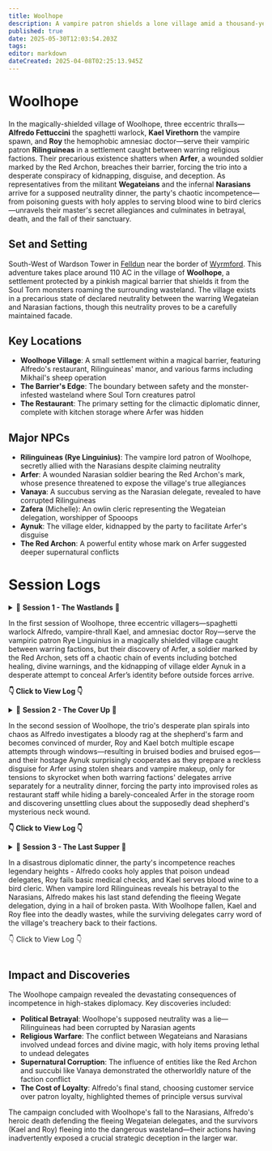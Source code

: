 ```yaml
---
title: Woolhope
description: A vampire patron shields a lone village amid a thousand-year war's no man's land.
published: true
date: 2025-05-30T12:03:54.203Z
tags: 
editor: markdown
dateCreated: 2025-04-08T02:25:13.945Z
---
```


# Woolhope

In the magically-shielded village of Woolhope, three eccentric thralls—**Alfredo Fettuccini** the spaghetti warlock, **Kael Virethorn** the vampire spawn, and **Roy** the hemophobic amnesiac doctor—serve their vampiric patron **Rilinguineas** in a settlement caught between warring religious factions. Their precarious existence shatters when **Arfer**, a wounded soldier marked by the Red Archon, breaches their barrier, forcing the trio into a desperate conspiracy of kidnapping, disguise, and deception. As representatives from the militant **Wegateians** and the infernal **Narasians** arrive for a supposed neutrality dinner, the party's chaotic incompetence—from poisoning guests with holy apples to serving blood wine to bird clerics—unravels their master's secret allegiances and culminates in betrayal, death, and the fall of their sanctuary.

## Set and Setting

South-West of Wardson Tower in [Felldun](/locations/Mardun/Felldun) near the border of [Wyrmford](/locations/Mardun/Wyrmford). This adventure takes place around 110 AC in the village of **Woolhope**, a settlement protected by a pinkish magical barrier that shields it from the Soul Torn monsters roaming the surrounding wasteland. The village exists in a precarious state of declared neutrality between the warring Wegateian and Narasian factions, though this neutrality proves to be a carefully maintained facade.

## Key Locations

- **Woolhope Village**: A small settlement within a magical barrier, featuring Alfredo's restaurant, Rilinguineas' manor, and various farms including Mikhail's sheep operation
- **The Barrier's Edge**: The boundary between safety and the monster-infested wasteland where Soul Torn creatures patrol
- **The Restaurant**: The primary setting for the climactic diplomatic dinner, complete with kitchen storage where Arfer was hidden

## Major NPCs

- **Rilinguineas (Rye Linguinius)**: The vampire lord patron of Woolhope, secretly allied with the Narasians despite claiming neutrality
- **Arfer**: A wounded Narasian soldier bearing the Red Archon's mark, whose presence threatened to expose the village's true allegiances
- **Vanaya**: A succubus serving as the Narasian delegate, revealed to have corrupted Rilinguineas
- **Zafera** (Michelle): An owlin cleric representing the Wegateian delegation, worshipper of Spooops
- **Aynuk**: The village elder, kidnapped by the party to facilitate Arfer's disguise
- **The Red Archon**: A powerful entity whose mark on Arfer suggested deeper supernatural conflicts

# Session Logs

<details>

  <summary>
    📖 <strong>Session 1 - The Wastlands</strong> 📖 

In the first session of Woolhope, three eccentric villagers—spaghetti warlock Alfredo, vampire-thrall Kael, and amnesiac doctor Roy—serve the vampiric patron Rye Linguinius in a magically shielded village caught between warring factions, but their discovery of Arfer, a soldier marked by the Red Archon, sets off a chaotic chain of events including botched healing, divine warnings, and the kidnapping of village elder Aynuk in a desperate attempt to conceal Arfer’s identity before outside forces arrive.
    
**👇 Click to View Log 👇**
  </summary>

### **Session Metadata**  
- **Date**: April 7, 2025 
- **Session Number**: 1 


### **Session Log**  
#### **Entities**  
- **Player Characters (PCs)**:  
  - **Alfredo Fettuccini** (Nick): A spaghetti-based warlock, servant of the vampiric patron Rye Linguinius. Provides culinary services in the village.  
  - **Kael Virethorn** (Matthew): A vampire-esque thrall who manages village efficiency and sustains himself on animal blood.  
  - **Roy** (Cam): A hemophobic amnesiac "village doctor" who secretly sacrifices patients to Rye Linguinius.  
- **NPCs**:  
  - **Rye Linguinius**: The vampiric patron of Woolhope, protector of the village.  
  - **Arfer**: A wounded soldier from beyond the barrier, marked by the "Red Archon."  
  - **Aynuk**: The village elder, a gossipy figure with hidden knowledge.  
- **Factions/Concepts**:  
  - **Woolhope**: A village trapped in a magical barrier amidst a war between the Narascines and Wegatians.  
  - **The Red Archon**: A feared entity from beyond the barrier, implied to rival Rye Linguinius.  
  - **Soul Torn**: Monstrous entities inhabiting the wasteland outside the barrier.  

#### **Relationships & Interactions**  
- The PCs are thralls bound to Rye Linguinius, though Roy’s allegiance is ambiguous due to his amnesia.  
- Tension arises between the party and Aynuk when he discovers Arfer, leading to his kidnapping.  
- Alfredo’s devotion to "Breezy E" (his spaghetti patron) contrasts with Kael’s utilitarian vampirism and Roy’s chaotic neutrality.  

#### **Important Dialogue/Decisions**  
- **Discovery of Arfer**:  
  - *Alfredo*: "We must feed the hungry!" (Feeds Arfer marinara sauce).  
  - *Kael*: "This is how you treat your patients?" (After Roy explodes Arfer’s veins).  
- **Rye Linguinius’ Warning**: "Do not fuck this up. If the Red Archon finds him, we are all in danger."  
- **Kidnapping Aynuk**: The party debates disguising Arfer as Aynuk to hide him from the Red Archon’s representatives.  

#### **Notable Actions**  
- Roy’s necrotic "blood pressure experiment" on Arfer nearly kills him.  
- The party kidnaps Aynuk to silence him, planning to use his identity to hide Arfer.  


### **Session Timeline**  
1. **Introduction to Woolhope** (1/4 session):  
   - The PCs describe their roles in the village and their relationships with Rye Linguinius.  
   - Alfredo reveals his spaghetti-based physiology and devotion to "Breezy E."  

2. **Discovery of Arfer** (1/4 session):  
   - The party finds Arfer wounded near the barrier. Kael tastes his blood; Roy "heals" him violently.  
   - Aynuk warns them of the Red Archon’s mark on Arfer.  

3. **Confrontation with Rye Linguinius** (1/4 session):  
   - Rye orders the party to hide Arfer before representatives of the warring factions arrive.  
   - The party debates solutions, settling on kidnapping Aynuk to use his identity.  

4. **Kidnapping Aynuk** (1/4 session):  
   - The party breaks into Aynuk’s home, knocks him unconscious, and flees with him rolled in a rug.  



### **Character Progress Breakdown**  
#### **Alfredo Fettuccini**  
- **Progress**: Reinforced his role as a devout servant of Breezy E.  
- **Key Actions**: Fed Arfer marinara; advocated for balancing factions by capturing another outsider.  
- **Relationships**: Showed loyalty to Rye Linguinius but clashed with Roy’s methods.  

#### **Kael Virethorn**  
- **Progress**: Struggled with bloodlust but adhered to Rye’s rules.  
- **Key Actions**: Tasted Arfer’s blood; supported hiding Arfer in the restaurant.  
- **Emotional Arc**: Torn between hunger and duty.  

#### **Roy**  
- **Progress**: Revealed his amnesia and chaotic tendencies.  
- **Key Actions**: Experimented on Arfer; helped kidnap Aynuk.  
- **Relationships**: Distrusted by the party due to his violent "healing."  



### **NPCs Encountered**  
- **Arfer**:  
  - **First Impression**: Bloodied soldier with armor bearing the Red Archon’s symbol.  
  - **Notable Dialogue**: "Help me... The Red Archon forced me to fight."  
- **Aynuk**:  
  - **First Impression**: Village elder, initially helpful but now a kidnapping victim.  
  - **Allegiances**: Loyal to Woolhope but feared outsiders.  



### **Locations Visited**  
- **Woolhope Village**:  
  - **Description**: A secluded village protected by a pinkish magical barrier.  
  - **Notable Features**: Restaurant (Alfredo’s workplace), Rye Linguinius’ manor.  
- **The Barrier’s Edge**:  
  - **Dangers**: Soul Torn monsters patrol the wasteland beyond.  



### **Combat Encounters**  
N/A (No combat occurred, but tension with the Soul Torn was foreshadowed.)  



### **Highlights & Memorable Moments**  
- **Funny Quotes**:  
  - Alfredo: "I fed him of my body and blood!"  
  - Roy: "I’m a medical professional" (before exploding Arfer’s veins).  
- **Plot Twist**: Aynuk’s kidnapping and the party’s harebrained disguise plan.  



### **Loot & Rewards**  
N/A (No loot obtained, but Arfer’s armor and Aynuk’s books may become relevant.)  



### **Quest Progressions**  
- **Current Objective**: Hide Arfer from the Red Archon’s representatives.  
- **Next Steps**: Disguise Arfer as Aynuk or integrate him into the restaurant.  



### **World & Lore Discoveries**  
- **The Red Archon**: A powerful enemy of Rye Linguinius, marking Arfer as a possession.  
- **Soul Torn**: Monstrous entities in the wasteland, hinting at the barrier’s purpose.  
  
</details>

<details>

  <summary>
    📖 <strong>Session 2 - The Cover Up</strong> 📖 

In the second session of Woolhope, the trio's desperate plan spirals into chaos as Alfredo investigates a bloody rag at the shepherd's farm and becomes convinced of murder, Roy and Kael botch multiple escape attempts through windows—resulting in bruised bodies and bruised egos—and their hostage Aynuk surprisingly cooperates as they prepare a reckless disguise for Arfer using stolen shears and vampire makeup, only for tensions to skyrocket when both warring factions' delegates arrive separately for a neutrality dinner, forcing the party into improvised roles as restaurant staff while hiding a barely-concealed Arfer in the storage room and discovering unsettling clues about the supposedly dead shepherd's mysterious neck wound.
    
**👇 Click to View Log 👇**
  </summary>

  ### **[Session Metadata]**
- **Date:** May 1st 2025
- **Session Number:** 2
- **Duration:** 2 hours
- **Players Present:** All (Cam/Roy, Nick/Alfredo Fettuccini, Matthew/Kael Virethorn)

### **[Recap of Previous Session]**
The party - vampire spawn serving patron Rye Linguineas - discovered Arfer, a wounded Narasine soldier, near their magically shielded village of Wolhope. Recognizing his presence could disrupt impending peace negotiations between the warring Narasine and Wegation factions, they kidnapped village elder Ainuk to conceal Arfer's arrival. Their current plan involves disguising Arfer as Ainuk using his beard while hiding the real Ainuk. Alfredo went searching for sheep shears to facilitate the disguise while Kael and Roy transported Ainuk to Linguineas' manor.

**Unresolved Plot Threads:**
1. Will the beard disguise successfully fool village observers?
2. What consequences will come from kidnapping Ainuk?
3. Why was Arfer left untouched near the barrier?
4. What are the true intentions of the arriving diplomatic delegations?
5. How will the party maintain Wolhope's neutrality?
6. What caused the bloody rag at Mikhail's farm?
7. Is Mikhail's wife actually unfaithful or is there another explanation?

### **[Session Log] - Major Events**

**Entities:**
- **PCs:**
  - **Roy:** Human, Cleric (Death Domain), Linguineas thrall - Currently injured from window jumps
  - **Alfredo Fettuccini:** Spaghetti Construct, Warlock (Undead), Linguineas thrall - Carrying stolen shears
  - **Kael Virethorn:** Dhampir, Paladin (Oathbreaker), Linguineas thrall - Used spider climb ability

**Relationships & Interactions:**
1. **Party and Ainuk:** Transitioned from hostile kidnapping to cooperative hostage after Ainuk agreed to the disguise plan.
2. **Alfredo and Mikhail's Wife:** Tense confrontation after Alfredo accused her of infidelity/murder based on circumstantial evidence.
3. **Kael and Arfer:** Nearly bit Arfer during the disguise process, showing vampire spawn instincts conflicting with mission goals.
4. **Roy and Blacksmith:** Established rapport while secretly disposing of Arfer's military insignia.
5. **Party and Vampire Spawn Servants:** Leveraged existing hierarchy to acquire resources (makeup, keys) for their plan.

**Important Dialogue:**
1. "I know what you've done." - Alfredo to Mikhail's wife, revealing his paranoia about the bloody rag.
2. "Welcome Wegations... Welcome Narasine." - Kael formally greeting the delegates while maintaining cover as staff.
3. "We're probably better off just hiding the first guy and not taking this guy's beard off." - Roy questioning their convoluted plan.
4. "Something's a foot." - Alfredo's pun while investigating Mikhail's disappearance.

**Notable Actions:**
1. **Window Escape:** Roy and Kael's disastrous acrobatics while fleeing imagined threats resulted in significant fall damage.
2. **Evidence Destruction:** The party melted down Arfer's military gear at the blacksmith while discovering suspiciously large shoes.
3. **Storage Room Hideout:** Created an elaborate hiding spot for Arfer in the restaurant's storage area.
4. **Staff Impersonation:** Successfully infiltrated the serving staff to monitor the diplomatic dinner.

### **[Session Timeline]**

**1. Beard Acquisition (1/4 session)**
Alfredo searched Mikhail's empty farmhouse, finding shears but also a bloody rag and oversized shoes that sparked murder suspicions. His paranoid return through town nearly exposed their operation.

**2. Disastrous Reunion (1/3 session)**
The party's reunion at Linguineas' manor turned chaotic with window escapes, carpet barricades, and near-vampire feeding. They ultimately secured Ainuk's cooperation for the beard disguise.

**3. Identity Erasure (1/4 session)**
The group burned Arfer's clothes, melted his military insignia, and applied makeup to conceal his identity - though Kael nearly turned him into another vampire spawn in the process.

**4. Diplomatic Arrivals (1/4 session)**
Wegation delegate Saris Zouzefry and Narasine representative Vanaya arrived separately for the neutrality verification dinner, forcing the party into their serving staff cover roles.

### **[Character Progress Breakdown]**

**Roy (Cam)**
- **Progress:** Demonstrated moral flexibility by allowing Kael's near-turn of Arfer before intervening with holy water.
- **Key Actions:** 
  - Successfully augured against killing Arfer
  - Created makeshift floral cloak for Arfer
  - Took primary responsibility for guarding the hidden Arfer
- **Relationships Changed:** Established rapport with the blacksmith while uncovering possible infidelity clues.
- **Emotional Arc:** Transitioned from panicked escapee to focused protector during storage room stakeout.

**Alfredo Fettuccini (Nick)**
- **Progress:** Developed paranoia about Mikhail's "murder" that may indicate growing instability.
- **Key Actions:**
  - Acquired critical shears for disguise plan
  - Confronted Mikhail's wife without evidence
  - Masterminded storage room hiding spot
- **Relationships Changed:** Antagonized Mikhail's wife while bonding with Roy over shared stress.
- **Emotional Arc:** Descended into near-psychosis about village conspiracies after seeing Mikhail alive.

**Kael Virethorn (Matthew)**
- **Progress:** Struggled with vampire instincts during critical moments (nearly biting Arfer).
- **Key Actions:**
  - Used spider climb to recover from fall damage
  - Served as frontline waiter during delegate arrival
  - Helped restrain and disguise Arfer
- **Relationships Changed:** Tested boundaries with Linguineas' other spawn while maintaining cover.
- **Emotional Arc:** Balanced predatory nature with mission requirements during high-stakes scenarios.

### **[NPCs Encountered]**

**Ainuk**
- **Role:** Village elder (hostage/co-conspirator)
- **Notable Traits:** Surprisingly cooperative after initial kidnapping
- **Key Dialogue:** "Shut up Roy... how are you talking through a carpet?"
- **Relationship to PCs:** From kidnapping victim to willing participant in the deception

**Mikhail & Wife**
- **Role:** Local shepherd and spouse
- **Notable Traits:** Oversized shoes sparked infidelity theories; later seen alive with neck wound
- **Key Dialogue:** "Mixed up my birthday gift and got shoes that were too big."
- **Relationship to PCs:** Unaware of Alfredo's accusations and suspicions

**Delegates:**
1. **Saris Zouzefry (Wegation)**
   - Scaly green skin, regal bearing
   - Polite but formal with serving staff

2. **Vanaya (Narasine)**
   - Fiery tiefling-like appearance
   - Dismissive attitude, had imp announce her

### **[Locations Visited]**

**Mikhail's Farmstead**
- Empty during visit with bloody rag in barn
- Later revealed Mikhail was alive with suspicious neck wound

**Blacksmith's Forge**
- Where Arfer's military insignia were destroyed
- Blacksmith's large shoes matched those in Mikhail's bedroom

**Restaurant Storage Room**
- Arfer's current hiding place
- Camouflaged behind flour sacks and crates
- Adjacent to kitchen where delegates dine

### **[Highlights & Memorable Moments]**

**Critical Fails:**
- Roy and Kael's consecutive failed acrobatics during window escape (took 15 damage total)
- Alfredo's terrible investigation rolls at Mikhail's farm

**Comedic Gold:**
- Roy spraying holy water at Kael like a misbehaving cat
- Alfredo producing marinara from his hands as vampire spawn offering
- Entire "big feet" conversation with the blacksmith

**Dramatic Tension:**
- Kael nearly turning Arfer into a vampire spawn
- Mikhail's reappearance with mysterious neck wound
- Tense delegate arrivals signaling coming conflict

### **[Loot & Rewards]**

- **Sheep Shears:** Acquired from Mikhail's home (Alfredo)
- **Makeup Kit:** "Borrowed" from Linguineas' supplies
- **Flour Sack Cloak:** Improvised disguise for Arfer
- **Whiskey Bottle:** Found in lost and found (Alfredo)

### **[Quest Progressions]**

**Main Quest:**
- Neutrality Verification Dinner underway with both delegations present
- Arfer successfully hidden but precarious situation developing

**New Complications:**
- Mikhail's mysterious neck wound and reappearance
- Serving staff roles limit party's mobility during critical event
- Vanaya's obvious hostility toward Wegation delegates

**Next Steps:**
1. Maintain Arfer's concealment during dinner service
2. Monitor delegate interactions for signs of conflict
3. Investigate Mikhail's strange behavior
4. Determine true purpose of diplomatic meeting
  
</details>

<details> 
  <summary> 📖 <strong>Session 3 - The Last Supper</strong> 📖
    
In a disastrous diplomatic dinner, the party's incompetence reaches legendary heights - Alfredo cooks holy apples that poison undead delegates, Roy fails basic medical checks, and Kael serves blood wine to a bird cleric. When vampire lord Rilinguineas reveals his betrayal to the Narasians, Alfredo makes his last stand defending the fleeing Wegate delegation, dying in a hail of broken pasta. With Woolhope fallen, Kael and Roy flee into the deadly wastes, while the surviving delegates carry word of the village's treachery back to their factions.

👇 Click to View Log 👇

</summary>

  ### **[Session Metadata]**
- **Date:** May 29th, 2025
- **Session Number:** 3
- **Duration:** 2.5 Hours
- **Players Present:** All

### **[Recap of Previous Session]**
The party - consisting of Alfredo Fettuccini (spaghetti warlock), Kael Virethorn (vampire thrall), and Roy (amnesiac doctor) - serves vampire patron Rilinguineas in the magically-shielded village of Woolhope, caught between warring religious factions. Last session saw the trio attempting to hide soldier Arfer (bearing a suspicious red shoulder mark) from visiting delegations by disguising him as an elder, then ultimately stashing him in a kitchen closet. Their chaotic efforts included a three-story window jump and multiple falls, revealing Kael's forgotten spider-climbing abilities. As this session opens, the party prepares to serve dinner to the rival delegations: the Narasians (led by winged demon Venaia) and the Wegate delegation (including owlin cleric Zafera), while maintaining Arfer's concealment.

**Unresolved Plot Threads:**
- Will the party successfully conceal Arfer throughout the diplomatic dinner?
- What is the true purpose of this meeting between enemy factions?
- Why does Arfer bear the red shoulder mark, and what are his intentions?
- How will the vampire patron react to the party's chaotic handling of his restaurant?
- What consequences will follow from nearly poisoning both delegations?
- Can the party determine which faction (if any) Woolhope truly supports?
- What is the significance of the golden apple found in the storage room?

### **[Session Log] - Major Events**

**Entities:**
- **PCs:**
  - **Alfredo Fettuccini:** Spaghetti Warlock, Patron: Breezy E - Currently charmed by Vanaya
  - **Kael Virethorn:** Dhampir Vampire Thrall - Garlic allergy triggered
  - **Roy:** Human "Doctor" - Failed spectacularly at medical assessments
- **NPCs:**
  - **Rilinguineas:** Vampire Lord (Woolhope ruler) - Betrayed neutrality by allying with Narasians
  - **Vanaya:** Succubus (Narasian delegate) - Revealed as corrupting influence
  - **Zafera:** Owlin Cleric (Wegation delegate) - Witnessed the restaurant's failures
  - **Arfer:** Marked Soldier (Hidden in kitchen) - Unintentionally revealed Wegate allegiance
- **Locations:**
  - **Woolhope Dining Hall:** Site of disastrous diplomatic dinner
  - **Kitchen Storage:** Contained golden apple and hidden soldier
- **Items:**
  - **Golden Apple:** Holy fruit causing undead harm (consumed)
  - **Blood Rose Wine:** Vampire-friendly vintage offended Wegate delegates
- **Concepts:**
  - **Divine Spark:** Zafera's healing ability that saved Saris
  - **Hospitality Oath:** Alfredo's fatal commitment to customer service

**Relationships & Interactions:**
1. **Alfredo and Rilinguineas:** Master-servant relationship shattered when Alfredo defended customers against his patron's attack, leading to his death.
2. **Party and Zafera:** From suspicious service staff to attempted murderers, destroying any chance of Wegate alliance.
3. **Rilinguineas and Vanaya:** Revealed as secret allies, corrupting Woolhope's neutrality.
4. **Kael and Roy:** Fellow survivors who chose to brave the wastes together after the fall.
5. **Arfer and Wegate:** His revealed shoulder mark confirmed his allegiance, making him a liability.

**Important Dialogue:**
1. **"You poison the child of Spooops!"** - Zafera realizing the holy apple crisps were harming her undead comrades.
2. **"I take an oath to defend the customers... I shan't break it now."** - Alfredo's last stand against his patron.
3. **"This is not a neutral place."** - Zafera's realization of Woolhope's betrayal.
4. **"Animals of the village! Free food in the restaurant!"** - Alfredo's desperate animal summoning.
5. **"We walk the waste."** - Kael and Roy's grim decision to flee the fallen village.

**Notable Actions:**
1. **Golden Apple Discovery:** Roy found and Alfredo cooked the holy fruit, inadvertently poisoning undead delegates.
2. **Blood Wine Service:** Kael served vampire-friendly wine to bird-like Zafera, offending her.
3. **Medical Malpractice:** Roy failed to diagnose Saris' condition despite being a "doctor."
4. **Final Stand:** Alfredo sacrificed himself holding the door against his master.
5. **Escape:** Zafera barely escaped with poisoned delegates thanks to divine healing.

### **[Session Timeline]**

**1. Dinner Service Disaster (1/3 session)**
The party attempted to serve dinner while hiding Arfer. Alfredo struggled with missing ingredients, Roy failed to find garlic (discovering the golden apple instead), and Kael offended both delegations - serving deviled eggs to a bird-person and blood wine to the Wegate group. The golden apple crisps poisoned the undead Wegate members, while garlic in Rilinguineas' pasta nearly killed him.

**2. Poison Aftermath (1/3 session)**
Chaos erupted as Zafera realized her delegation was being poisoned. Roy's "calm emotions" spell briefly stabilized the situation, but Alfredo's animal summoning and door barricade escalated tensions. Medical attempts failed spectacularly until Zafera's divine healing saved Saris.

**3. Betrayal Revealed (1/3 session)**
Rilinguineas and Vanaya's glowing magenta eyes revealed their alliance, confirming Woolhope had chosen the Narasian side. Alfredo died defending Zafera's escape, while Kael and Roy fled into the wastes. The session ended with Woolhope fallen to the Narasians.

### **[Character Progress Breakdown]**

**Alfredo Fettuccini (Nick)**
- **Progress:** Demonstrated unwavering commitment to hospitality over patron loyalty
- **Key Actions:** 
  - Cooked holy apple crisps that poisoned undead
  - Summoned animals as distraction
  - Died barricading door for Zafera's escape
- **Relationships:** 
  - Betrayed Rilinguineas to protect customers
  - Earned Zafera's begrudging respect in death
- **Emotional Arc:** From frustrated chef to principled martyr

**Kael Virethorn (Matthew)**
- **Progress:** Remembered spider-climbing ability but forgot garlic allergy
- **Key Actions:** 
  - Offended delegations with poor food choices
  - Survived garlic exposure
  - Chose to flee with Roy
- **Relationships:** 
  - Failed as waiter but succeeded as survivor
- **Emotional Arc:** From panicked servant to pragmatic survivor

**Roy (Cam)**
- **Progress:** "Medical skills" proved disastrous but found critical golden apple
- **Key Actions:** 
  - Failed to diagnose Saris
  - Discovered golden apple
  - Cast calm emotions
- **Relationships:** 
  - Revealed as incompetent to Zafera
  - Bonded with Kael in escape
- **Emotional Arc:** From clueless to desperate survivor

### **[NPCs Encountered]**

**Zafera**
- **First Impression:** Stern owlin cleric unimpressed with service
- **Notable Actions:** 
  - Recognized holy apple threat
  - Healed Saris with divine magic
- **Allegiances:** Wegate delegation, Spooops worshipper
- **Relationships:** 
  - Hostile to Narasians
  - Mistrustful of party after poisoning

**Vanaya**
- **First Impression:** Red-clad succubus with demon wings
- **Notable Actions:** 
  - Revealed corruption of Rilinguineas
  - Killed Alfredo with draining kiss
- **Allegiances:** Narasian infiltrator
- **Relationships:** 
  - Controlled Rilinguineas
  - Charmed Alfredo

### **[Locations Visited]**

**Woolhope Dining Hall**
- **Description:** Elegant vampire-owned restaurant now in shambles
- **Notable Features:** 
  - Piano
  - Multiple wine selections
  - Broken windows from escapes
- **Dangers:** 
  - Poisoned food
  - Hostile vampires
- **Lore:** Neutral ground shattered by betrayal

### **[Combat Encounters]**

**The Last Stand**
- **Battlefield:** Restaurant with broken furniture and spilled food
- **Enemies:** 
  - Rilinguineas (Vampire Lord)
  - Vanaya (Succubus)
  - Vampire spawn
- **Outcome:** 
  - Alfredo died
  - Zafera escaped
  - Woolhope fell

### **[Highlights & Memorable Moments]**

1. **Critical Failures:** 
   - Roy's medical checks failing to diagnose obvious poisoning
   - Multiple failed ingredient searches

2. **Epic Saves:** 
   - Zafera's divine healing saving Saris
   - Alfredo's door barricade

3. **Plot Twists:** 
   - Rilinguineas' betrayal revealed
   - Golden apple's holy properties

4. **Character Growth:** 
   - Alfredo's principled last stand

5. **Funny Quotes:** 
   - "They poison the child of spooops!"
   - "I'm a mammalitarian!"
   - "This place sucks."

### **[Loot & Rewards]**

- **Golden Apple:** Discovered but consumed
- **Blood Rose Wine:** Offended delegates
- **Knowledge:** 
  - Woolhope's true allegiance
  - Rilinguineas' corruption

### **[Quest Progressions]**

- **Main Quest:** Woolhope's neutrality destroyed - COMPLETE (FAILURE)
- **Party Objectives:** 
  - Hide Arfer - FAILED
  - Monitor delegates - FAILED
- **Next Steps:** 
  - Survive the wastes (Kael/Roy)
  - Report betrayal (Zafera)

### **[World & Lore Discoveries]**

- **Political Shift:** Woolhope secretly allied with Narasians
- **Religious Conflict:** Holy items harm Wegate undead
- **Magic:** 
  - Teleportation circles used by delegations
  - Divine vs undead interactions

The session ended with Woolhope fallen to the Naracensians, Alfredo dead, and the survivors scattered - setting up potential future consequences in the larger campaign.
  
</details>


## Impact and Discoveries

The Woolhope campaign revealed the devastating consequences of incompetence in high-stakes diplomacy. Key discoveries included:

- **Political Betrayal**: Woolhope's supposed neutrality was a lie—Rilinguineas had been corrupted by Narasian agents
- **Religious Warfare**: The conflict between Wegateians and Narasians involved undead forces and divine magic, with holy items proving lethal to undead delegates
- **Supernatural Corruption**: The influence of entities like the Red Archon and succubi like Vanaya demonstrated the otherworldly nature of the faction conflict
- **The Cost of Loyalty**: Alfredo's final stand, choosing customer service over patron loyalty, highlighted themes of principle versus survival

The campaign concluded with Woolhope's fall to the Narasians, Alfredo's heroic death defending the fleeing Wegateian delegates, and the survivors (Kael and Roy) fleeing into the dangerous wasteland—their actions having inadvertently exposed a crucial strategic deception in the larger war.